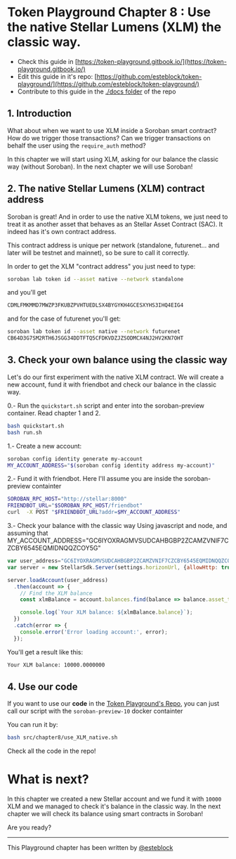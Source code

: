 # Token Playground Chapter 8 : Use the native Stellar Lumens (XLM) the classic way.


- Check this guide in [https://token-playground.gitbook.io/](https://token-playground.gitbook.io/)
- Edit this guide in it's repo: [https://github.com/esteblock/token-playground/](https://github.com/esteblock/token-playground/)
- Contribute to this guide in the [./docs folder](https://github.com/esteblock/token-playground/tree/main/docs) of the repo

## 1. Introduction
What about when we want to use XLM inside a Soroban smart contract? How do we trigger those transactions? Can we trigger transactions on behalf the user using the `require_auth` method?
 
In this chapter we will start using XLM, asking for our balance the classic way (without Soroban). In the next chapter we will use Soroban!

## 2. The native Stellar Lumens (XLM) contract address
Soroban is great! And in order to use the native XLM tokens, we just need to treat it as another asset that behaves as an Stellar Asset Contract (SAC). It indeed has it's own contract address.

This contract address is unique per network (standalone, futurenet... and later will be testnet and mainnet), so be sure to call it correctly.

In order to get the XLM "contract address" you just need to type:

```bash
soroban lab token id --asset native --network standalone
```
and you'll get 
```bash
CDMLFMKMMD7MWZP3FKUBZPVHTUEDLSX4BYGYKH4GCESXYHS3IHQ4EIG4
```

and for the case of futurenet you'll get:
```bash
soroban lab token id --asset native --network futurenet
CB64D3G7SM2RTH6JSGG34DDTFTQ5CFDKVDZJZSODMCX4NJ2HV2KN7OHT
```

## 3. Check your own balance using the classic way
Let's do our first experiment with the native XLM contract. We will create a new account, fund it with friendbot and check our balance in the classic way.

0.- Run the `quickstart.sh` script and enter into the soroban-preview container. Read chapter 1 and 2.
```bash
bash quickstart.sh
bash run.sh
```

1.- Create a new account:
```bash 
soroban config identity generate my-account
MY_ACCOUNT_ADDRESS="$(soroban config identity address my-account)"
```
2.- Fund it with friendbot. Here I'll assume you are inside the soroban-preview containter
```bash
SOROBAN_RPC_HOST="http://stellar:8000"
FRIENDBOT_URL="$SOROBAN_RPC_HOST/friendbot"
curl  -X POST "$FRIENDBOT_URL?addr=$MY_ACCOUNT_ADDRESS"
```

3.- Check your balance with the classic way
Using javascript and node, and assuming that MY_ACCOUNT_ADDRESS="GC6IYOXRAGMVSUDCAHBGBP2ZCAMZVNIF7CZCBY6545EQMIDNQQZCOY5G"

```javascript
var user_address="GC6IYOXRAGMVSUDCAHBGBP2ZCAMZVNIF7CZCBY6545EQMIDNQQZCOY5G"
var server = new StellarSdk.Server(settings.horizonUrl, {allowHttp: true});

server.loadAccount(user_address)
  .then(account => {
    // Find the XLM balance
    const xlmBalance = account.balances.find(balance => balance.asset_type === 'native');

    console.log(`Your XLM balance: ${xlmBalance.balance}`);
  })
  .catch(error => {
    console.error('Error loading account:', error);
  });
```

You'll get a result like this:
```bash
Your XLM balance: 10000.0000000
```


## 4. Use our code

If you want to use our **code** in the [Token Playground's Repo](https://github.com/esteblock/token-playground/), you can just call our script with the `soroban-preview-10` docker containter

You can run it by: 

```bash
bash src/chapter8/use_XLM_native.sh 
```

Check all the code in the repo!


# What is next?
In this chapter we created a new Stellar account and we fund it with `10000` XLM and we managed to check it's balance in the classic way. In the next chapter we will check its balance using smart contracts in Soroban!

Are you ready?

___

This Playground chapter has been written by [@esteblock](https://github.com/esteblock/)